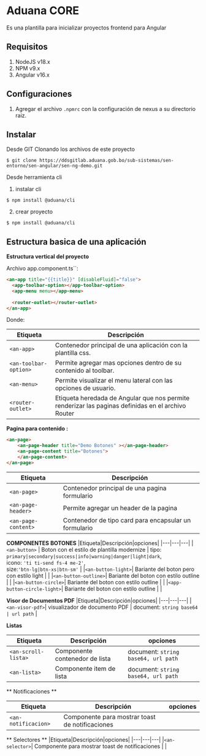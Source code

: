 # Aduana CORE

Es una plantilla para inicializar proyectos frontend para Angular

## Requisitos

1) NodeJS   v18.x
2) NPM      v9.x
3) Angular  v16.x

## Configuraciones 
1) Agregar el archivo `.npmrc` con la configuración de nexus a su directorio raiz.


## Instalar
Desde GIT
Clonando los archivos de este proyecto
```shell
$ git clone https://ddsgitlab.aduana.gob.bo/sub-sistemas/sen-entorno/sen-angular/sen-ng-demo.git
```
Desde herramienta cli 
1) instalar cli
```shell
$ npm install @aduana/cli
```
2) crear proyecto
```shell
$ npm install @aduana/cli
```

## Estructura basica de una aplicación

**Estructura vertical del proyecto**



Archivo app.component.ts``: 
```html
<an-app title="{{title}}" [disableFluid]="false">
  <app-toolbar-option></app-toolbar-option>
  <app-menu menu></app-menu>
  
  <router-outlet></router-outlet>
</an-app>
```
Donde: 

|Etiqueta|Descripción|
|---|---|
|`<an-app>` | Contenedor principal de una aplicación con la plantilla css. |
|`<an-toolbar-option>`| Permite agregar mas opciones dentro de su contenido al toolbar. |
|`<an-menu>`| Permite visualizar el menu lateral con las opciones de usuario.  |
|`<router-outlet>`| Etiqueta heredada de Angular que nos permite renderizar las paginas definidas en el archivo Router |

**Pagina para contenido :**
```html
<an-page>
    <an-page-header title="Demo Botones" ></an-page-header>
    <an-page-content title="Botones">
    </an-page-content>
</an-page>
```
|Etiqueta|Descripción|
|---|---|
|`<an-page>` | Contenedor principal de una pagina formulario |
|`<an-page-header>`| Permite agregar un header de la pagina |
|`<an-page-content>`| Contenedor de tipo card para encapsular un formulario |

**COMPONENTES**
**BOTONES**
|Etiqueta|Descripción|opciones|
|---|---|---|
|`<an-button>` | Boton con el estilo de plantilla modernize | tipo: `primary|secondary|success|info|warning|danger|light|dark`,<br> icono: `'ti ti-send fs-4 me-2'`,<br> size:`'btn-lg|btn-xs|btn-sm'`  |
|`<an-button-light>`| Bariante del boton pero con estilo light | |
|`<an-button-outline>`| Bariante del boton con estilo outline | |
|`<an-button-circle>`| Bariante del boton con estilo outline | |
|`<app-button-circle-light>`| Bariante del boton con estilo outline | |

**Visor de Documentos PDF**
|Etiqueta|Descripción|opciones|
|---|---|---|
|`<an-visor-pdf>`| visualizador de documento PDF | document: `string base64 | url path` |

**Listas**

|Etiqueta|Descripción|opciones|
|---|---|---|
|`<an-scroll-lista>`| Componente contenedor de lista  | document: `string base64, url path` |
|`<an-lista>`| Componente item de lista | document: `string base64, url path` |

** Notificaciones **

|Etiqueta|Descripción|opciones|
|---|---|---|
|`<an-notificacion>`| Componente para mostrar toast de notificaciones  | |

** Selectores **
|Etiqueta|Descripción|opciones|
|---|---|---|
|`<an-selector>`| Componente para mostrar toast de notificaciones  | |


